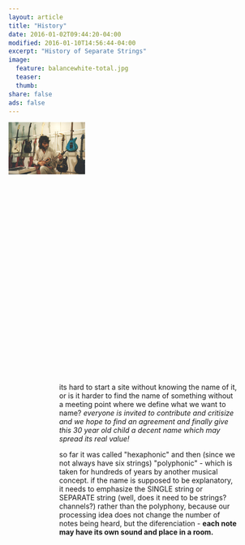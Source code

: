 ```yaml
---
layout: article
title: "History"
date: 2016-01-02T09:44:20-04:00
modified: 2016-01-10T14:56:44-04:00
excerpt: "History of Separate Strings"
image: 
  feature: balancewhite-total.jpg
  teaser:
  thumb:
share: false
ads: false
---
```


<div style="width: 30%; height: 500px; float: left;">
<img width="100%" src="../images/Gitis_Mati.Jpg" />
</div>


<div style="width: 70%; height: 500px; padding-left: 100px; float: left;">

its hard to start a site without knowing the name of it, or is it harder to find the name of something without a meeting point where we define what we want to name?
<i>everyone is invited to contribute and critisize and we hope to find an agreement and finally give this 30 year old child a decent name which may spread its real value! </i>

so far it was called "hexaphonic" and then (since we not always have six strings) "polyphonic" - which is taken for hundreds of years by another musical concept.
if the name is supposed to be explanatory, it needs to emphasize the SINGLE string or SEPARATE string (well, does it need to be strings? channels?) rather than the polyphony, because our processing idea does not change the number of notes being heard, but the diferenciation - <b>each note may have its own sound and place in a room.</b>

